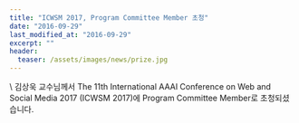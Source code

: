 ```yaml
---
title: "ICWSM 2017, Program Committee Member 초청"
date: "2016-09-29"
last_modified_at: "2016-09-29"
excerpt: ""
header:
  teaser: /assets/images/news/prize.jpg
---
```

\\
김상욱 교수님께서 The 11th International AAAI Conference on Web and Social Media 2017 (ICWSM 2017)에 Program Committee Member로 초청되셨습니다.